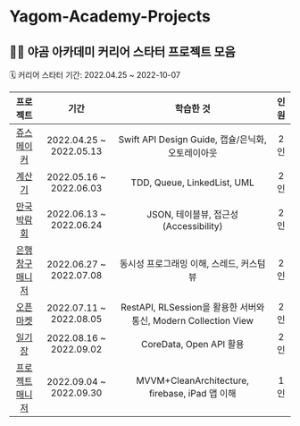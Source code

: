 # Yagom-Academy-Projects

## 👩‍🏫 야곰 아카데미 커리어 스타터 프로젝트 모음

🗓️ 커리어 스타터 기간: 2022.04.25 ~ 2022-10-07

| 프로젝트  | 기간 | 학습한 것 | 인원 |
|:-:|:-:|:-:|:-:|
|  [쥬스 메이커](https://github.com/Groot-94/ios-juice-maker)	| 2022.04.25 ~ 2022.05.13	|  Swift API Design Guide, 캡슐/은닉화, 오토레이아웃	| 2인 |
|  [계산기](https://github.com/Groot-94/ios-calculator-app)	| 2022.05.16 ~ 2022.06.03	| TDD, Queue, LinkedList, UML	| 2인 |
|  [만국박람회](https://github.com/Groot-94/ios-exposition-universelle)	| 2022.06.13 ~ 2022.06.24	| JSON, 테이블뷰, 접근성(Accessibility)	| 2인 |
|  [은행 창구 매니저](https://github.com/Groot-94/ios-bank-manager)	| 2022.06.27 ~ 2022.07.08 | 동시성 프로그래밍 이해, 스레드, 커스텀 뷰	| 2인 |
|  [오픈마켓](https://github.com/Groot-94/ios-open-market)  | 	2022.07.11 ~ 2022.08.05 | RestAPI, RLSession을 활용한 서버와 통신, Modern Collection View	| 2인 |
|  [일기장](https://github.com/Groot-94/ios-diary) |	2022.08.16 ~ 2022.09.02	| CoreData, Open API 활용 | 2인|
|  [프로젝트 매니저](https://github.com/Groot-94/ios-project-manager)	| 2022.09.04 ~ 2022.09.30	 | MVVM+CleanArchitecture, firebase, iPad 앱 이해	| 1인 |
